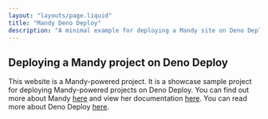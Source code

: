 ```yaml
---
layout: "layouts/page.liquid"
title: "Mandy Deno Deploy"
description: "A minimal example for deploying a Mandy site on Deno Deploy."
---
```


## Deploying a Mandy project on Deno Deploy

This website is a Mandy-powered project. It is a showcase sample project for deploying Mandy-powered projects on Deno Deploy. You can find out more about Mandy [here](https://angeldollface.art/mandys-house/) and view her documentation [here](https://angeldollface.art/mandys-house/content/documentation/). You can read more about Deno Deploy [here](https://deno.land/deploy).
